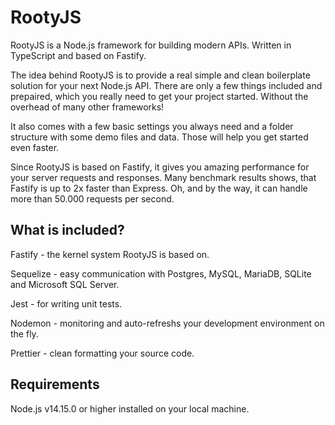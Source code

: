 # RootyJS
RootyJS is a Node.js framework for building modern APIs. Written in TypeScript and based on Fastify. 

The idea behind RootyJS is to provide a real simple and clean boilerplate solution for your next Node.js API. There are only a few things included and prepaired, which you really need to get your project started. Without the overhead of many other frameworks!

It also comes with a few basic settings you always need and a folder structure with some demo files and data. Those will help you get started even faster.

Since RootyJS is based on Fastify, it gives you amazing performance for your server requests and responses. Many benchmark results shows, that Fastify is up to 2x faster than Express. Oh, and by the way, it can handle more than 50.000 requests per second.

## What is included?
Fastify - the kernel system RootyJS is based on.

Sequelize - easy communication with Postgres, MySQL, MariaDB, SQLite and Microsoft SQL Server.

Jest - for writing unit tests.

Nodemon - monitoring and auto-refreshs your development environment on the fly.

Prettier - clean formatting your source code.

## Requirements
Node.js v14.15.0 or higher installed on your local machine.

